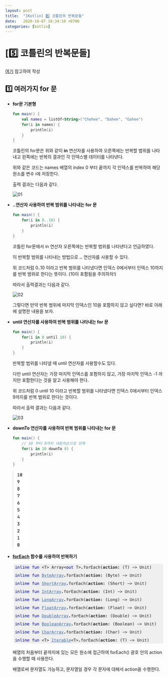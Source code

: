 ```yaml
---
layout: post
title:  "[Kotlin] 5️⃣ 코틀린의 반복문들"
date:   2020-10-07 18:34:10 +0700
categories: [kotlin]
---
```


# [5️⃣ 코틀린의 반복문들]

[여기](https://kotlinlang.org/docs/tutorials/kotlin-for-py/loops.html) 참고하여 작성

## 1️⃣ 여러가지 for 문

* __for문 기본형__

    ~~~kotlin
    fun main() {
        val names = listOf<String>("Chohee", "Dahee", "Gahee")
        for(i in names) {
            println(i)
        }
    }
    ~~~

    코틀린의 for문은 위와 같이 __in__ 연산자를 사용하여 오른쪽에는 반복할 범위를 나타내고 왼쪽에는 반복의 결과인 각 인덱스별 데이터를 나타낸다.

    위와 같은 코드는 names 배열의 index 0 부터 끝까지 각 인덱스를 반복하여 해당 원소를 변수 i에 저장한다.

    출력 결과는 다음과 같다.

    <img width="64" alt="01" src="https://user-images.githubusercontent.com/31889335/95303016-a4b37e80-08bd-11eb-88f0-3847d771e268.png">

* __..연산자 사용하여 반복 범위를 나타내는 for 문__

    ~~~kotlin
    fun main() {
        for(i in 0..10) {
            println(i)
        }
    }
    ~~~

    코틀린 for문에서 in 연산자 오른쪽에는 반복할 범위를 나타낸다고 언급하였다.

    이 반복할 범위를 나타내는 방법으로 __..__ 연산자를 사용할 수 있다.

    위 코드처럼 0..10 이라고 반복 범위를 나타냈다면 인덱스 0에서부터 인덱스 10까지를 반복 범위로 한다는 뜻이다. (10이 포함됨을 주의하자!)

    따라서 출력결과는 다음과 같다.

    <img width="42" alt="02" src="https://user-images.githubusercontent.com/31889335/95303455-2b685b80-08be-11eb-9b5f-6434065bf50b.png">

    그렇다면 만약 반복 범위에 마지막 인덱스인 10을 포함하지 않고 싶다면? 바로 아래에 설명한 내용을 보자.

* __until 연산자를 사용하여 반복 범위를 나타내는 for 문__

    ~~~kotlin
    fun main() {
        for(i in 0 until 10) {
            println(i)
        }
    }
    ~~~

    반복할 범위를 나타낼 때 until 연산자를 사용할수도 있다.

    다만 until 연산자는 가장 마지막 인덱스를 포함하지 않고, 가장 마지막 인덱스 -1 까지만 포함한다는 것을 알고 사용해야 한다.
    
    위 코드처럼 0 until 10 이라고 반복할 범위를 나타냈다면 인덱스 0에서부터 인덱스 9까지를 반복 범위로 한다는 것이다.

    따라서 출력 결과는 다음과 같다.

    <img width="36" alt="03" src="https://user-images.githubusercontent.com/31889335/95304059-032d2c80-08bf-11eb-80ef-9e62a27b08bc.png">

* __downTo 연산자를 사용하여 반복 범위를 나타내는 for 문__

    ~~~kotlin
    fun main() {
        // 10 부터 0까지 내림차순으로 반복
        for(i in 10 downTo 0) {
            println(i)
        }
    }
    ~~~

    <img width="50" src="img/Kotlin/loop/04.png">

* __[forEach](https://kotlinlang.org/api/latest/jvm/stdlib/kotlin.collections/for-each.html) 함수를 사용하여 반복하기__

    <img width="" src="img/Kotlin/loop/05.png">

    배열의 처음부터 끝까지에 있는 모든 원소에 접근하여 forEach() 괄호 안의 action을 수행할 때 사용한다.

    배열로써 문자열도 가능하고, 문자열일 경우 각 문자에 대해서 action을 수행한다.